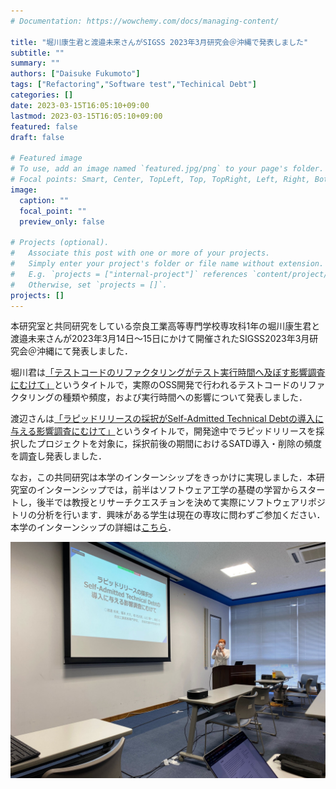 ```yaml
---
# Documentation: https://wowchemy.com/docs/managing-content/

title: "堀川康生君と渡邉未来さんがSIGSS 2023年3月研究会＠沖縄で発表しました"
subtitle: ""
summary: ""
authors: ["Daisuke Fukumoto"]
tags: ["Refactoring","Software test","Techinical Debt"]
categories: []
date: 2023-03-15T16:05:10+09:00
lastmod: 2023-03-15T16:05:10+09:00
featured: false
draft: false

# Featured image
# To use, add an image named `featured.jpg/png` to your page's folder.
# Focal points: Smart, Center, TopLeft, Top, TopRight, Left, Right, BottomLeft, Bottom, BottomRight.
image:
  caption: ""
  focal_point: ""
  preview_only: false

# Projects (optional).
#   Associate this post with one or more of your projects.
#   Simply enter your project's folder or file name without extension.
#   E.g. `projects = ["internal-project"]` references `content/project/deep-learning/index.md`.
#   Otherwise, set `projects = []`.
projects: []
---
```

本研究室と共同研究をしている奈良工業高等専門学校専攻科1年の堀川康生君と渡邉未来さんが2023年3月14日〜15日にかけて開催されたSIGSS2023年3月研究会＠沖縄にて発表しました．

堀川君は[「テストコードのリファクタリングがテスト実行時間へ及ぼす影響調査にむけて」](https://ken.ieice.org/ken/paper/20230315wCSl/)というタイトルで，実際のOSS開発で行われるテストコードのリファクタリングの種類や頻度，および実行時間への影響について発表しました．

渡辺さんは[「ラピッドリリースの採択がSelf-Admitted Technical Debtの導入に与える影響調査にむけて」](https://ken.ieice.org/ken/paper/20230315mCSm/)というタイトルで，開発途中でラピッドリリースを採択したプロジェクトを対象に，採択前後の期間におけるSATD導入・削除の頻度を調査し発表しました．

なお，この共同研究は本学のインターンシップをきっかけに実現しました．本研究室のインターンシップでは，前半はソフトウェア工学の基礎の学習からスタートし，後半では教授とリサーチクエスチョンを決めて実際にソフトウェアリポジトリの分析を行います．興味がある学生は現在の専攻に問わずご参加ください．本学のインターンシップの詳細は[こちら](https://isw3.naist.jp/Admission/InternshipDomestic-ja.html)．

![](watanabe.jpg)